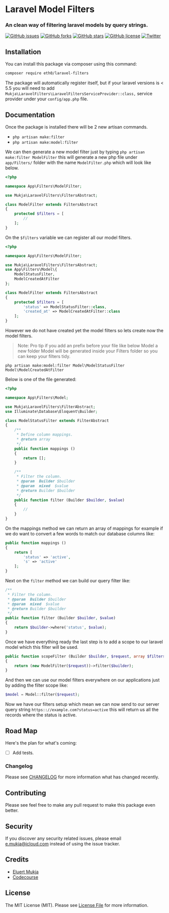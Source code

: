 # Laravel Model Filters

### An clean way of filtering laravel models by query strings.
[![GitHub issues](https://img.shields.io/github/issues/Erth0/laravel-model-filters.svg)](https://github.com/Erth0/laravel-model-filters/issues)
[![GitHub forks](https://img.shields.io/github/forks/Erth0/laravel-model-filters.svg)](https://github.com/Erth0/laravel-model-filters/network)
[![GitHub stars](https://img.shields.io/github/stars/Erth0/laravel-model-filters.svg)](https://github.com/Erth0/laravel-model-filters/stargazers)
[![GitHub license](https://img.shields.io/github/license/Erth0/laravel-model-filters.svg)](https://github.com/Erth0/laravel-model-filters/blob/master/LICENCE.md)
[![Twitter](https://img.shields.io/twitter/url/https/github.com/Erth0/laravel-model-filters.svg?style=social)](https://twitter.com/intent/tweet?text=Wow:&url=https%3A%2F%2Fgithub.com%2FErth0%2Flaravel-model-filters)

## Installation

You can install this package via composer using this command:

```bash
composer require eth0/laravel-filters
```

The package will automatically register itself, but if your laravel versions is < 5.5
you will need to add ``` Mukja\LaravelFilters\LaravelFiltersServiceProvider::class,``` 
service provider under your ```config/app.php``` file.

## Documentation
Once the package is installed there will be 2 new artisan commands.
- ``` php artisan make:filter ```
- ``` php artisan make:model:filter ```

We can then generate a new model filter just by typing ```php artisan make:filter ModelFilter``` this will
generate a new php file under ```app/Filters/``` folder with the name ```ModelFilter.php``` which will look like below.
```php
<?php

namespace App\Filters\ModelFilter;

use Mukja\LaravelFilters\FiltersAbstract;

class ModelFilter extends FiltersAbstract
{
    protected $filters = [
        //
    ];
}

```
On the ```$filters``` variable we can register all our model filters.
```php
<?php

namespace App\Filters\ModelFilter;

use Mukja\LaravelFilters\FiltersAbstract;
use App\Filters\Model\{
    ModelStatusFilter,
    ModelCreatedAtFilter
};

class ModelFilter extends FiltersAbstract
{
    protected $filters = [
        'status' => ModelStatusFilter::class,
        'created_at' => ModelCreatedAtFilter::class
    ];
}

```
However we do not have created yet the model filters so lets create now the model filters.
> Note: Pro tip if you add an prefix before your file like below Model a new folder Model will be generated
inside your Filters folder so you can keep your filters tidy.

```php artisan make:model:filter Model\ModelStatusFilter Model\ModelCreatedAtFilter```

Below is one of the file generated:
```php
<?php

namespace App\Filters\Model;

use Mukja\LaravelFilters\FilterAbstract;
use Illuminate\Database\Eloquent\Builder;

class ModelStatusFilter extends FilterAbstract
{
    /**
     * Define column mappings.
     * @return array
     */
    public function mappings ()
    {
        return [];
    }

    /**
     * Filter the column.
     * @param  Builder $builder
     * @param  mixed  $value
     * @return Builder $builder
     */
    public function filter (Builder $builder, $value)
    {
        //
    }
}

```

On the mappings method we can return an array of mappings for example if we do want to convert a few words to match
our database columns like:
```php
public function mappings ()
{
    return [
        'status' => 'active',
        's' => 'active'
    ];
}
```

Next on the ```filter``` method we can build our query filter like:
```php
/**
 * Filter the column.
 * @param  Builder $builder
 * @param  mixed  $value
 * @return Builder $builder
 */
public function filter (Builder $builder, $value)
{
    return $builder->where('status', $value);
}
```

Once we have everything ready the last step is to add a scope to our laravel model which this filter will be used.
```php
public function scopeFilter (Builder $builder, $request, array $filters = [])
{
    return (new ModelFilter($request))->filter($builder);
}
```

And then we can use our model filters everywhere on our applications just by adding the filter scope like:
```php
$model = Model::filter($request);
```

Now we have our filters setup which mean we can now send to our server query string ```https:://example.com?status=active``` this will return us all the records where the status is active.
## Road Map
Here's the plan for what's coming:

- [ ] Add tests.

### Changelog

Please see [CHANGELOG](CHANGELOG.md) for more information what has changed recently.

## Contributing

Please see feel free to make any pull request to make this package even better.

## Security

If you discover any security related issues, please email [e.mukja@icloud.com](mailto:e.mukja@icloud.com) instead of using the issue tracker.

## Credits

- [Eluert Mukja](https://github.com/Erth0)
- [Codecourse](https://github.com/codecourse)

## License

The MIT License (MIT). Please see [License File](LICENSE.md) for more information.
